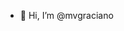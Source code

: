 - 👋 Hi, I’m @mvgraciano
<!---
- 🌱 I’m currently learning Laravel, js, python...
- 👀 I’m interested in ...
- 💞️ I’m looking to collaborate on ...
- 📫 How to reach me ...


mvgraciano/mvgraciano is a ✨ special ✨ repository because its `README.md` (this file) appears on your GitHub profile.
You can click the Preview link to take a look at your changes.
--->
